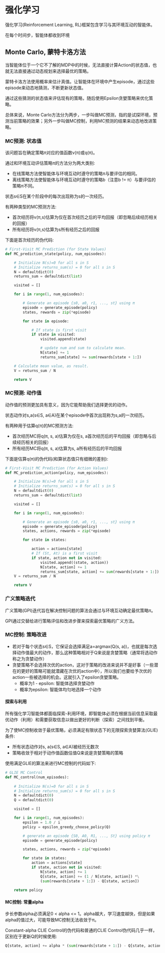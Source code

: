 # 强化学习

强化学习(Reinforcement Learning, RL)框架包含学习与其环境互动的智能体。

在每个时间步，智能体都收到环境

## Monte Carlo, 蒙特卡洛方法

当智能体位于一个它不了解的MDP中的时候，无法直接计算Action的状态值，也就无法直接通过动态规划来选择最优的策略。

蒙特卡洛方法使用概率来估计真值。让智能体在环境中产生episode，通过这些episode来动态地猜测，不断更新状态值。

通过这些猜测的状态值来评估现有的策略，随后使用Epsilon贪婪策略来优化策略。

总体来说，Monte Carlo方法分为两步，一步叫做MC预测，指的是试探环境，预测当前策略的效果；另外一步叫做MC控制，利用MC预测的结果来动态地改进策略。

### MC预测: 状态值

该问题旨在确定策略π对应的值函数v(π)或q(π)。

通过和环境互动评估策略π的方法分为两大类别:

- 在线策略方法使智能体与环境互动时遵守的策略π与要评估的相同。
- 离线策略方法使智能体与环境互动时遵守的策略b（注意b != π）与要评估的策略π不同。

状态s∈S在某个阶段中的每次出现称为s的一次经历。

有两种类型的MC预测方法:

- 首次经历将v(π,s)估算为仅在首次经历之后的平均回报（即忽略后续经历相关的回报）
- 所有经历将v(π,s)估算为s所有经历之后的回报

下面是首次经历的伪代码:

```python
# First-Visit MC Prediction (for State Values)
def MC_prediction_state(policy, num_episodes):

    # Initialize N(s)=0 for all s in S
    # Initialize returns_sum(s) = 0 for all s in S
    N = defaultdict(0)
    returns_sum = defaultdict(list)

    visited = []

    for i in range(1, num_episodes):

        # Generate an episode {s0, a0, r1, ..., st} using π
        episode = generate_episode(policy)
        states, rewards = zip(*episode)

        for state in episode:

            # If state is first visit
            if state in visited:
                visited.append(state)

                # update num and sum to calculate mean.
                N[state] += 1
                returns_sum[state] += sum(rewards[state + 1:])

    # Calculate mean value, as result.
    V = returns_sum / N

    return V
```

### MC预测: 动作值

动作值的预测更加具有意义，因为它能帮助我们选择更优的动作。

状态动作对s,a(s∈S, a∈A)在某个episode中首次出现称为s,a的一次经历。

有两种用于估算q(π)的MC预测方法:

- 首次经历MC将q(π, s, a)估算为仅在s, a首次经历后的平均回报（即忽略与后续经历相关的回报）
- 所有经历MC将q(π, s, a)估算为s, a所有经历后的平均回报

下面是估算q(π)的伪代码(和算状态值只有细微的差别):

```python
# First-Visit MC Prediction (for Action Values)
def MC_prediction_action(policy, num_episodes):

    # Initialize N(s)=0 for all s in S
    # Initialize returns_sum(s) = 0 for all s in S
    N = defaultdict(0)
    returns_sum = defaultdict(list)

    visited = []

    for i in range(1, num_episodes):

        # Generate an episode {s0, a0, r1, ..., st} using π
        episode = generate_episode(policy)
        states, actions, rewards = zip(*episode)

        for state in states:

            action = actions[state]
            # If (St, At) is a first visit
            if state, action not in visited:
                visited.append((state, action))
                N[state, action] += 1
                returns_sum[state, action] += sum(rewards[state + 1:])
    V = returns_sum / N

    return V
```

### 广义策略迭代

广义策略(GPI)迭代旨在解决控制问题的算法会通过与环境互动确定最优策略π。

GPI通过交替给进行策略评估和改进步骤来探索最优策略的广义方法。

### MC控制: 策略改进

- 若对于每个状态s∈S，它保证会选择满足a=argmax(Q(s, a))，也就是每次选择动作值最大的动作，那么这种策略相对于Q来说是贪婪策略（通常将选动作称之为贪婪动作）
- 贪婪策略不会选择次优的action，这对于策略的改进来说并不是好事（一些潜在的更好的策略可能就潜藏在次优的action中），所以我们也要给予次优的action一些被选择的机会。这就引入了epsilon贪婪策略。
  - 概率为1 - epsilon: 智能体选择贪婪动作
  - 概率为epsilon: 智能体均匀地选择一个动作

#### 探索与利用

所有强化学习智能体都面临探索-利用环境，即智能体必须在根据当前信息采取最优动作（利用）和需要获取信息以做出更好的判断（探索）之间找到平衡。

为了使MC控制收敛于最优策略，必须满足有限状态下的无限探索贪婪算法(GLIE)条件:
  - 所有状态动作对s, a(s∈S, a∈A)被经历无数次
  - 策略收敛于相对于动作值函数估值Q来说是贪婪策略的策略

使用满足GLIE的算法来进行MC控制的代码如下:

```python
# GLIE MC Control
def MC_control(num_episodes):
    
    # Initialize N(s)=0 for all s in S
    # Initialize returns_sum(s) = 0 for all s in S
    N = defaultdict(0)
    Q = defaultdict(0)

    visited = []

    for i in range(1, num_episodes):
        epsilon = 1.0 / i
        policy = epsilon_greedy_choose_policy(Q)

        # generate an episode {S0, A0, R1, ..., St} using policy π
        episode = generate_episode(policy)

        states, actions, rewards = zip(*episode)

        for state in states:
            action = actions[state]
            if state, action not in visited:
                N[state, action] += 1
                Q[state, action] += (1 / N[state, action]) *\
                (sum(rewards[state + 1:]) - Q[state, action])
            
    return policy
```

#### MC控制: 常量alpha

步长参数alpha必须满足0 &lt; alpha &lt;= 1。alpha越大，学习速度越快，但是如果alpha的值过大，可能导致MC控制无法收敛于π。

Constant-alpha CLIE Control的伪代码和普通的CLIE Control伪代码几乎一样，区别在于更新Q的时候使用:

```python
Q[state, action] += alpha * (sum(rewards[state + 1:]) - Q[state, action])
```
